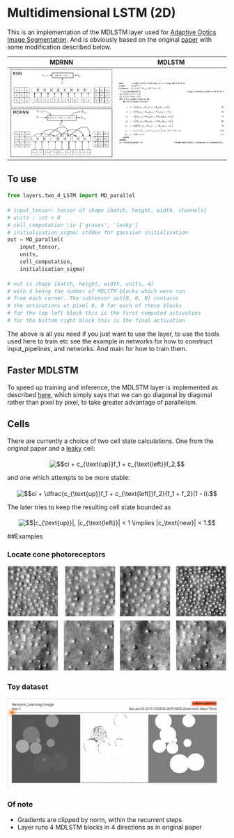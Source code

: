 
# Multidimensional LSTM (2D)
This is an implementation of the MDLSTM layer used for [Adaptive Optics Image Segmentation](https://www.nature.com/articles/s41598-018-26350-3). And is obviously based on the original [paper](https://arxiv.org/abs/0705.2011) with some modification described below.
 
MDRNN             |  MDLSTM
:-------------------------:|:-------------------------:
![](./images/model.jpg)  |  ![](./images/alg.jpg)

## To use
```python
from layers.two_d_LSTM import MD_parallel

# input_tensor: tensor of shape [batch, height, width, channels]
# units : int > 0
# cell_computation \in ['graves', 'leaky']
# initialisation_sigma: stddev for gaussian initialisation
out = MD_parallel(
    input_tensor, 
    units, 
    cell_computation, 
    initialisation_sigma)
    
# out is shape [batch, height, width, units, 4]
# with 4 being the number of MDLSTM blocks which were run
# from each corner. The subtensor out[0, 0, 0] contains
# the activations at pixel 0, 0 for each of these blocks
# for the top left block this is the first computed activation
# for the bottom right block this is the final activation
```

The above is all you need if you just want to use the layer, to use the tools used here to train etc see the example in networks for how to construct input_pipelines, and networks. And main for how to train them.
## Faster MDLSTM
To speed up training and inference, the MDLSTM layer is implemented as described [here](https://ieeexplore.ieee.org/document/7814068), which simply says that we can go diagonal by diagonal rather than pixel by pixel, to take greater advantage of parallelism.

## Cells 
There are currently a choice of two cell state calculations. One from the original paper and a [leaky](https://dl.acm.org/citation.cfm?id=2946645.3007050) cell:
<p align="center"><img alt="$$ci + c_{\text{up}}f_1 + c_{\text{left}}f_2,$$" src="https://./svgs/b4654fa7580147c03705b6983106e382.svg" align="middle" width="137.5412346pt" height="16.1187015pt"/></p>
and one which attempts to be more stable:
<p align="center"><img alt="$$ci + \dfrac{c_{\text{up}}f_1 + c_{\text{left}}f_2}{f_1 + f_2}(1 - i).$$" src="./svgs/b0e14f6eb8534349faaad143e2205eb9.svg" align="middle" width="188.2454706pt" height="37.0084374pt"/></p>
The later tries to keep the resulting cell state bounded as <p align="center"><img alt="$$|c_{\text{up}}|, |c_{\text{left}}| &lt; 1 \implies |c_\text{new}| &lt; 1.$$" src="./svgs/7dd36bd860d564592505ae46817f8e6f.svg" align="middle" width="223.88681534999998pt" height="17.031940199999998pt"/></p>

##Examples
### Locate cone photoreceptors
![](./images/example.jpg)
### Toy dataset
![](./images/toy.gif)
### Of note
- Gradients are clipped by norm, within the recurrent steps
- Layer runs 4 MDLSTM blocks in 4 directions as in original paper
